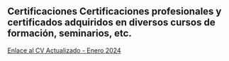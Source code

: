 Certificaciones
Certificaciones profesionales y certificados adquiridos en diversos cursos de formación, seminarios, etc.
--

[Enlace al CV Actualizado - Enero 2024](CV-Matias-Sinare.pdf)
